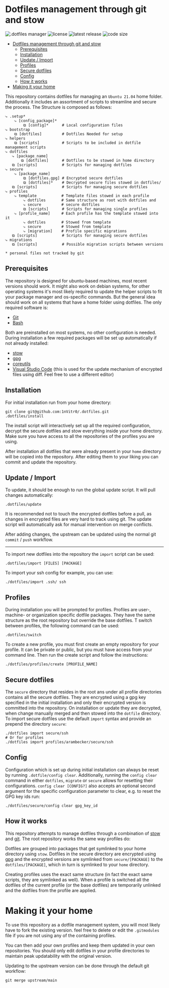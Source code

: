 # Dotfiles management through git and stow

![.dotfiles manager](https://img.shields.io/badge/.dotfile-management-orange?logo=git)
![license](https://img.shields.io/github/license/1nVitr0/.dotfiles)
![latest release](https://img.shields.io/github/v/release/1nVitr0/.dotfiles?logo=semanticrelease)
![code size](https://img.shields.io/github/languages/code-size/1nVitr0/.dotfiles)


- [Dotfiles management through git and stow](#dotfiles-management-through-git-and-stow)
  - [Prerequisites](#prerequisites)
  - [Installation](#installation)
  - [Update / Import](#update--import)
  - [Profiles](#profiles)
  - [Secure dotfiles](#secure-dotfiles)
  - [Config](#config)
  - [How it works](#how-it-works)
- [Making it your home](#making-it-your-home)

This repository contains dotfiles for managing an `Ubuntu 21.04` home folder. Additionally it includes an assortment of scripts to streamline and secure the process. The Structure is composed as follows:

```
⤷ .setup*
    ⤷ [config_package]*
        ⧉ [config]*      # Local configuration files
⤷ bootstrap
    ⧉ [dotfiles]         # Dotfiles Needed for setup
⤷ helpers
    ⧉ [scripts]          # Scripts to be included in dotfile management scripts
⤷ dotfiles
   ⤷ [package_name]
       ⧉ [dotfiles]      # Dotfiles to be stowed in home directory
   ⧉ [scripts]           # Scripts for managing dotfiles 
⤷ secure
    ⤷ [package_name]
        ⧉ [dotfiles.gpg] # Encrypted secure dotfiles
        ⧉ [dotfiles]*    # Decrypted secure files stowed in dotfiles/
   ⧉ [scripts]           # Scripts for managing secure dotfiles 
⤷ profiles
    ⤷ template           # Template files stowed in each profile
        ⤷ dotfiles       # Same structure as root with dotfiles and
        ⤷ secure         # secure dotfiles
        ⧉ [scripts]      # Scripts for managing single profiles 
    ⤷ [profile_name]     # Each profile has the template stowed into it
        ⤷ dotfiles       # Stowed from template
        ⤷ secure         # Stowed from template
        ⤷ [migration]    # Profile specific migrations
   ⧉ [scripts]           # Scripts for managing secure dotfiles 
⤷ migrations
   ⧉ [scripts]           # Possible migration scripts between versions

* personal files not tracked by git
```

## Prerequisites

The repository is designed for ubuntu-based machines, most recent versions should work. It might also work on debian systems, for other operating systems it's most likely required to update the helper scripts to fit your package manager and os-specific commands. But the general idea should work on all systems that have a home folder using dotfiles. The only required software is:

  - [Git](https://git-scm.com/)
  - [Bash](https://www.gnu.org/software/bash/)

Both are preinstalled on most systems, no other configuration is needed. During installation a few required packages will be set up automatically if not already installed:

  - [stow](https://www.gnu.org/software/stow/)
  - [gpg](https://gnupg.org/)
  - [coreutils](https://www.gnu.org/software/coreutils/)
  - [Visual Studio Code](https://code.visualstudio.com/) (this is used for the update mechanism of encrypted files using diff. Feel free to use a different editor)

## Installation

For initial installation run from your home directory:

```
git clone git@github.com:1nVitr0/.dotfiles.git
.dotfiles/install
```

The install script will interactively set up all the required configuration, decrypt the secure dotfiles and stow everything inside your home directory. Make sure you have access to all the repositories of the profiles you are using.

After installation all dotfiles that were already present in your `home` directory will be copied into the repository. After editing them to your liking you can commit and update the repository.

## Update / Import

To update, it should be enough to run the global update script. It will pull changes automatically:

```
.dotfiles/update
```

It is recommended not to touch the encrypted dotfiles before a pull, as changes in encrypted files are very hard to track using git. The update script will automatically ask for manual intervention on merge conflicts.

After adding changes, the upstream can be updated using the normal git `commit` / `push` workflow.

***

To import new dotfiles into the repository the `import` script can be used:

```shell
.dotfiles/import [FILES] [PACKAGE]
```

To import your ssh config for example, you can use:

```shell
./dotfiles/import .ssh/ ssh
```

## Profiles

During installation you will be prompted for profiles. Profiles are user-, machine- or organization specific dotfile packages. They have the same structure as the root repository but override the base dotfiles. T switch between profiles, the following command can be used: 

```
.dotfiles/switch
```

To create a new profile, you must first create an empty repository for your profile. It can be private or public, but you must have access from your command line. Then run the create script and follow the instructions:

```
./dotfiles/profiles/create [PROFILE_NAME]
```

## Secure dotfiles

The `secure` directory that resides in the root ans under all profile directories contains all the secure dotfiles. They are encrypted using a gpg key specified in the initial installation and only their encrypted version is committed into the repository. On installation or update they are decrypted, when change manually merged and then stowed into the `dotfile` directory. To import secure dotfiles use the default `import` syntax and provide an prepend the directory `secure`:

```shell
./dotfiles import secure/ssh
# Or for profiles
./dotfiles import profiles/arambecker/secure/ssh
```

## Config

Configuration which is set up during initial installation can always be reset by running `.dotfile/config clear`. Additionally, running the `config clear` command in either `dotfiles`, `migrate` or `secure` allows for resetting their configurations. `config clear [CONFIG?]` also accepts an optional second argument for the specific configuration parameter to clear, e.g. to reset the GPG key ids run:

```shell
./dotfiles/secure/config clear gpg_key_id
```

## How it works

This repository attempts to manage dotfiles through a combination of [stow](https://www.gnu.org/software/stow/) and [git](https://git-scm.com/). The root repository works the same way profiles do:

Dotfiles are grouped into packages that get symlinked to your home directory using `stow`. Dotfiles in the secure directory are encrypted using [gpg](https://gnupg.org/) and the encrypted versions are symlinked from `secure/[PACKAGE]` to the `dotfiles/[PACKAGE]`, which in turn is symlinked to your `home` directory.

Creating profiles uses the exact same structure (in fact the exact same scripts, they are symlinked as well). When a profile is switched all the dotfiles of the current profile (or the base dotfiles) are temporarily unlinked and the dotfiles from the profile are applied.

# Making it your home

To use this repository as a dotfile management system, you will most likely have to fork the existing version. feel free to delete or edit the `.gitmodules` file if you are not using any of the containing profiles.

You can then add your own profiles and keep them updated in your own repositories. You should only edit dotfiles in your profile directories to maintain peak updatability with the original version.

Updating to the upstream version can be done through the default git workflow:

```
git merge upstream/main
```